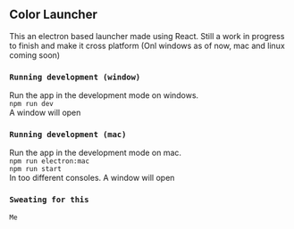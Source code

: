 ## Color Launcher

This an electron based launcher made using React. Still a work in progress to finish and make it cross platform (Onl windows as of now, mac and linux coming soon)

### `Running development (window)`

Run the app in the development mode on windows.<br />
`npm run dev` <br />
A window will open

### `Running development (mac)`
Run the app in the development mode on mac.<br />
`npm run electron:mac`<br />
`npm run start`<br />
In too different consoles. A window will open

### `Sweating for this`
`Me`
